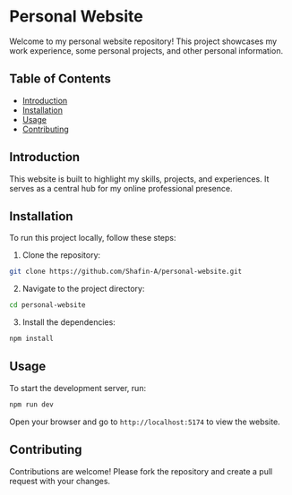 # Personal Website

Welcome to my personal website repository! This project showcases my work experience, some personal projects, and other personal information.

## Table of Contents

- [Introduction](#introduction)
- [Installation](#installation)
- [Usage](#usage)
- [Contributing](#contributing)

## Introduction

This website is built to highlight my skills, projects, and experiences. It serves as a central hub for my online professional presence.

## Installation

To run this project locally, follow these steps:

1. Clone the repository:

```bash
git clone https://github.com/Shafin-A/personal-website.git
```

2. Navigate to the project directory:

```bash
cd personal-website
```

3. Install the dependencies:

```bash
npm install
```

## Usage

To start the development server, run:

```bash
npm run dev
```

Open your browser and go to `http://localhost:5174` to view the website.

## Contributing

Contributions are welcome! Please fork the repository and create a pull request with your changes.
